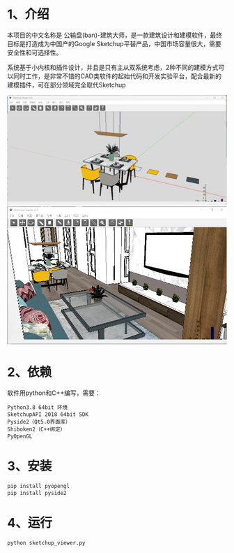 # 1、介绍

本项目的中文名称是 公输盘(ban)-建筑大师，是一款建筑设计和建模软件，最终目标是打造成为中国产的Google Sketchup平替产品，中国市场容量很大，需要安全性和可选择性。

系统基于小内核和插件设计，并且是只有主从双系统考虑，2种不同的建模方式可以同时工作，是非常不错的CAD类软件的起始代码和开发实验平台，配合最新的建模插件，可在部分领域完全取代Sketchup

![screenshot](https://github.com/lihang185/sketchup_viewer/blob/main/screenshot/view1.png?raw=true)
![screenshot](https://github.com/lihang185/sketchup_viewer/blob/main/screenshot/view2.png?raw=true)

# 2、依赖
软件用python和C++编写，需要：
```
Python3.8 64bit 环境
SketchupAPI 2018 64bit SDK
Pyside2（Qt5.0界面库）
Shiboken2（C++绑定）
PyOpenGL
```

# 3、安装
```
pip install pyopengl
pip install pyside2
```

# 4、运行
```
python sketchup_viewer.py
```
